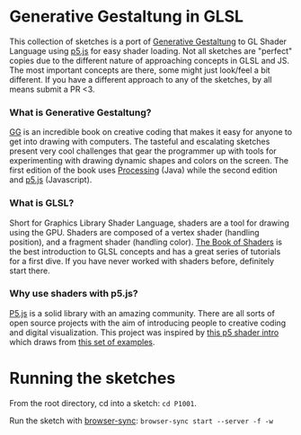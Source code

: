 # Generative Gestaltung in GLSL

This collection of sketches is a port of [Generative Gestaltung](https://www.amazon.com/Generative-Design-Visualize-Program-JavaScript/dp/1616897589/ref=pd_lpo_14_t_0/139-7050311-6114905?_encoding=UTF8&pd_rd_i=1616897589&pd_rd_r=2ad6ac94-860d-4f98-978f-190521263a9b&pd_rd_w=oYe0w&pd_rd_wg=Np8bH&pf_rd_p=7b36d496-f366-4631-94d3-61b87b52511b&pf_rd_r=QZ4CXZ81D04M6GBN45CK&psc=1&refRID=QZ4CXZ81D04M6GBN45CK) 
to GL Shader Language using [p5.js](https://github.com/processing/p5.js) for easy shader loading. Not all sketches are "perfect" copies due to the different nature of approaching concepts in GLSL and JS. The most important concepts are there, some might just look/feel a bit different. If you have a different approach to any of the sketches, by all means submit a PR <3.

### What is Generative Gestaltung?

[GG](https://www.amazon.com/Generative-Design-Visualize-Program-JavaScript/dp/1616897589/ref=pd_lpo_14_t_0/139-7050311-6114905?_encoding=UTF8&pd_rd_i=1616897589&pd_rd_r=2ad6ac94-860d-4f98-978f-190521263a9b&pd_rd_w=oYe0w&pd_rd_wg=Np8bH&pf_rd_p=7b36d496-f366-4631-94d3-61b87b52511b&pf_rd_r=QZ4CXZ81D04M6GBN45CK&psc=1&refRID=QZ4CXZ81D04M6GBN45CK) 
is an incredible book on creative coding that makes it easy for anyone to get into drawing with computers.
The tasteful and escalating sketches present very cool challenges that gear the programmer
up with tools for experimenting with drawing dynamic shapes and colors on the screen. The first edition
of the book uses [Processing](https://github.com/processing/processing4) (Java) while the second edition
and [p5.js](https://github.com/processing/p5.js) (Javascript).

### What is GLSL?

Short for Graphics Library Shader Language, shaders are a tool for drawing using the GPU. Shaders are composed
of a vertex shader (handling position), and a fragment shader (handling color). [The Book of Shaders](https://thebookofshaders.com/01/) 
is the best introduction to GLSL concepts and has a great series of tutorials for a first dive. If you have never
worked with shaders before, definitely start there.

### Why use shaders with p5.js?

[P5.js](https://github.com/processing/p5.js) is a solid library with an amazing community. There are all sorts of open source projects
with the aim of introducing people to creative coding and digital visualization. This project was inspired by [this p5 shader intro](https://itp-xstory.github.io/p5js-shaders/#/./docs/continue-learning)
which draws from [this set of examples](https://itp-xstory.github.io/p5js-shaders/#/./docs/continue-learning).

# Running the sketches
From the root directory, cd into a sketch: `cd P1001`.

Run the sketch with [browser-sync](https://www.browsersync.io/): `browser-sync start --server -f -w`





